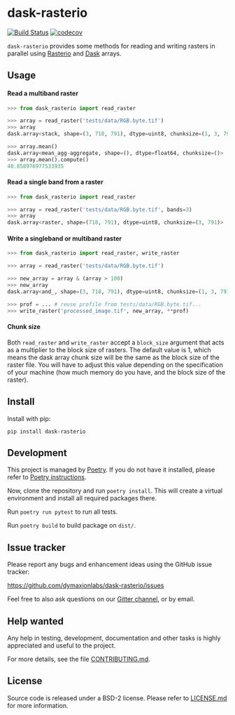 # dask-rasterio

[![Build Status](https://api.travis-ci.org/digital-idiot/dask-rasterio.svg?branch=master)](https://travis-ci.org/digital-idiot/dask-rasterio)
[![codecov](https://codecov.io/gh/digital-idiot/dask-rasterio/branch/master/graph/badge.svg)](https://codecov.io/gh/digital-idiot/dask-rasterio) 

`dask-rasterio` provides some methods for reading and writing rasters in
parallel using [Rasterio](https://github.com/mapbox/rasterio) and
[Dask](https://dask.pydata.org) arrays.


## Usage

#### Read a multiband raster

```python
>>> from dask_rasterio import read_raster

>>> array = read_raster('tests/data/RGB.byte.tif')
>>> array
dask.array<stack, shape=(3, 718, 791), dtype=uint8, chunksize=(1, 3, 791)>

>>> array.mean()
dask.array<mean_agg-aggregate, shape=(), dtype=float64, chunksize=()>
>>> array.mean().compute()
40.858976977533935
```

#### Read a single band from a raster

```python
>>> from dask_rasterio import read_raster

>>> array = read_raster('tests/data/RGB.byte.tif', bands=3)
>>> array
dask.array<raster, shape=(718, 791), dtype=uint8, chunksize=(3, 791)>
```

#### Write a singleband or multiband raster

```python
>>> from dask_rasterio import read_raster, write_raster

>>> array = read_raster('tests/data/RGB.byte.tif')

>>> new_array = array & (array > 100)
>>> new_array
dask.array<and_, shape=(3, 718, 791), dtype=uint8, chunksize=(1, 3, 791)>

>>> prof = ... # reuse profile from tests/data/RGB.byte.tif...
>>> write_raster('processed_image.tif', new_array, **prof)
```

#### Chunk size

Both `read_raster` and `write_raster` accept a `block_size` argument that
acts as a multiplier to the block size of rasters. The default value is 1,
which means the dask array chunk size will be the same as the block size of
the raster file. You will have to adjust this value depending on the
specification of your machine (how much memory do you have, and the block
size of the raster).


## Install

Install with pip:

```
pip install dask-rasterio
```

## Development

This project is managed by [Poetry](https://github.com/sdispater/poetry).  If
you do not have it installed, please refer to 
[Poetry instructions](https://github.com/sdispater/poetry#installation).

Now, clone the repository and run `poetry install`.  This will create a virtual
environment and install all required packages there.

Run `poetry run pytest` to run all tests.

Run `poetry build` to build package on `dist/`.


## Issue tracker

Please report any bugs and enhancement ideas using the GitHub issue tracker:

  https://github.com/dymaxionlabs/dask-rasterio/issues

Feel free to also ask questions on our
[Gitter channel](https://gitter.im/dymaxionlabs/dask-rasterio), or by email.


## Help wanted

Any help in testing, development, documentation and other tasks is highly
appreciated and useful to the project.

For more details, see the file [CONTRIBUTING.md](CONTRIBUTING.md).


## License

Source code is released under a BSD-2 license.  Please refer to
[LICENSE.md](LICENSE.md) for more information.
